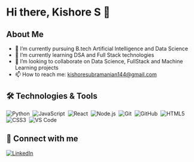 # Hi there,  Kishore S  👋

## About Me

- 🔭 I’m currently pursuing B.tech Artificial Intelligence and Data Science
- 🌱 I’m currently learning DSA and Full Stack technologies
- 👯 I’m looking to collaborate on Data Science, FullStack and Machine Learning projects
- 📫 How to reach me: kishoresubramanian144@gmail.com

## 🛠️ Technologies & Tools

![Python](https://img.shields.io/badge/-Python-05122A?style=flat&logo=python)&nbsp;
![JavaScript](https://img.shields.io/badge/-JavaScript-05122A?style=flat&logo=javascript)&nbsp;
![React](https://img.shields.io/badge/-React-05122A?style=flat&logo=react)&nbsp;
![Node.js](https://img.shields.io/badge/-Node.js-05122A?style=flat&logo=node.js)&nbsp;
![Git](https://img.shields.io/badge/-Git-05122A?style=flat&logo=git)&nbsp;
![GitHub](https://img.shields.io/badge/-GitHub-05122A?style=flat&logo=github)&nbsp;
![HTML5](https://img.shields.io/badge/-HTML5-05122A?style=flat&logo=html5)&nbsp;
![CSS3](https://img.shields.io/badge/-CSS3-05122A?style=flat&logo=css3)&nbsp;
![VS Code](https://img.shields.io/badge/-VS%20Code-05122A?style=flat&logo=visual-studio-code&logoColor=007ACC)&nbsp;



## 🔗 Connect with me

[![LinkedIn](https://img.shields.io/badge/-LinkedIn-0077B5?style=flat&logo=linkedin&logoColor=white)](https://www.linkedin.com/in/kishore-subramanian-6b59b8227/)

